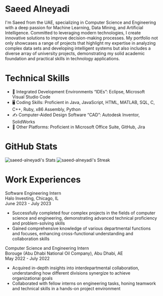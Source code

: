 # Saeed Alneyadi
I'm Saeed from the UAE, specializing in Computer Science and Engineering with a deep passion for Machine Learning, Data Mining, and Artificial Intelligence. Committed to leveraging modern technologies, I create innovative solutions to improve decision-making processes. My portfolio not only showcases a range of projects that highlight my expertise in analyzing complex data sets and developing intelligent systems but also includes a diverse array of university projects, demonstrating my solid academic foundation and practical skills in technology applications.

# Technical Skills 
* 📀 Integrated Development Environments “IDEs”: Eclipse, Microsoft Visual Studio Code
* 🖥️ Coding Skills: Proficient in Java, JavaScript, HTML, MATLAB, SQL, C, C++, Ruby, x86 Assembly, Python
* ✍️ Computer-Aided Design Software “CAD”: Autodesk Inventor, SolidWorks
* 💼 Other Platforms: Proficient in Microsoft Office Suite, GitHub, Jira

# GitHub Stats
![saeed-alneyadi's Stats](https://github-readme-stats.vercel.app/api?username=saeed-alneyadi&theme=default&show_icons=true&hide_border=false&count_private=true)
![saeed-alneyadi's Streak](https://github-readme-streak-stats.herokuapp.com/?user=saeed-alneyadi&theme=default&hide_border=false)

# Work Experiences
Software Engineering Intern <br />
Halo Investing, Chicago, IL <br />
June 2023 - July 2023
* Successfully completed four complex projects in the fields of computer science and engineering, demonstrating advanced technical proficiency and problem-solving skills
* Gained comprehensive knowledge of various departmental functions and focuses, enhancing cross-functional understanding and collaboration skills

Computer Science and Engineering Intern <br />
Borouge (Abu Dhabi National Oil Company), Abu Dhabi, AE <br />
May 2022 - July 2022
* Acquired in-depth insights into interdepartmental collaboration, understanding how different divisions synergize to achieve organizational goals
* Collaborated with fellow interns on engineering tasks, honing teamwork and technical skills in a hands-on project environment

